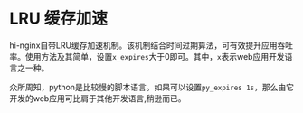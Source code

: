 # LRU 缓存加速

hi-nginx自带LRU缓存加速机制。该机制结合时间过期算法，可有效提升应用吞吐率。使用方法及其简单，设置`x_expires`大于0即可。其中，`x`表示web应用开发语言之一种。

众所周知，python是比较慢的脚本语言。如果可以设置`py_expires 1s`，那么由它开发的web应用可比肩于其他开发语言,稍逊而已。